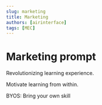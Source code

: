 ```yaml
---
slug: marketing
title: Marketing
authors: [airinterface]
tags: [MEC]
---
```


# Marketing prompt

Revolutionizing learning experience.

Motivate learning from within. 

BYOS: Bring your own skill 

